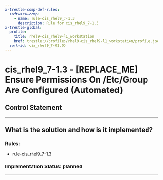 ```yaml
---
x-trestle-comp-def-rules:
  software-comp:
    - name: rule-cis_rhel9_7-1.3
      description: Rule for cis_rhel9_7-1.3
x-trestle-global:
  profile:
    title: rhel9-cis_rhel9-l1_workstation
    href: trestle://profiles/rhel9-cis_rhel9-l1_workstation/profile.json
  sort-id: cis_rhel9_7-01.03
---
```


# cis_rhel9_7-1.3 - \[REPLACE_ME\] Ensure Permissions On /Etc/Group Are Configured (Automated)

## Control Statement

______________________________________________________________________

## What is the solution and how is it implemented?

<!-- For implementation status enter one of: implemented, partial, planned, alternative, not-applicable -->

<!-- Note that the list of rules under ### Rules: is read-only and changes will not be captured after assembly to JSON -->

<!-- Add control implementation description here for control: cis_rhel9_7-1.3 -->

### Rules:

  - rule-cis_rhel9_7-1.3

### Implementation Status: planned

______________________________________________________________________
